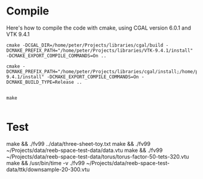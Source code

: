 # Compile

Here's how to compile the code with cmake, using CGAL version 6.0.1 and VTK 9.4.1

```
cmake -DCGAL_DIR=/home/peter/Projects/libraries/cgal/build -DCMAKE_PREFIX_PATH="/home/peter/Projects/libraries/VTK-9.4.1/install" -DCMAKE_EXPORT_COMPILE_COMMANDS=On ..

cmake -DCMAKE_PREFIX_PATH="/home/peter/Projects/libraries/cgal/install;/home/peter/Projects/libraries/VTK-9.4.1/install" -DCMAKE_EXPORT_COMPILE_COMMANDS=On -DCMAKE_BUILD_TYPE=Release ..


make


```



# Test

make && ./fv99 ../data/three-sheet-toy.txt
make && ./fv99 ~/Projects/data/reeb-space-test-data/data.vtu
make && ./fv99 ~/Projects/data/reeb-space-test-data/torus/torus-factor-50-tets-320.vtu
make && /usr/bin/time -v ./fv99 ~/Projects/data/reeb-space-test-data/ttk/downsample-20-300.vtu
